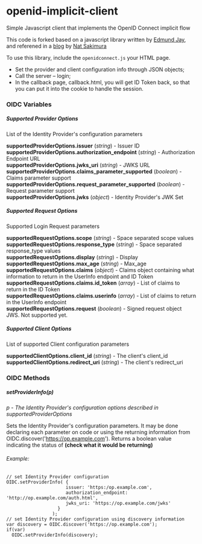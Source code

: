 # openid-implicit-client

Simple Javascript client that implements the OpenID Connect implicit flow

This code is forked based on a javascript library written by
[Edmund Jay](https://www.linkedin.com/in/edmundjay), and referened in a
[blog](https://nat.sakimura.org/2014/12/10/making-a-javascript-openid-connect-client/)
by [Nat Sakimura](https://twitter.com/_nat_en)

To use this library, include the `openidconnect.js` your HTML page.

* Set the provider and client configuration info through JSON objects;
* Call the server – login;
* In the callback page, callback.html, you will get ID Token back,
so that you can put it into the cookie to handle the session.

### OIDC Variables

##### Supported Provider Options

List of the Identity Provider's configuration parameters <br>

**supportedProviderOptions.issuer** (_string_) - Issuer ID <br>
**supportedProviderOptions.authorization_endpoint** (_string_) - Authorization Endpoint URL <br>
**supportedProviderOptions.jwks_uri** (_string_) - JWKS URL <br>
**supportedProviderOptions.claims_parameter_supported** (_boolean_) - Claims parameter support <br>
**supportedProviderOptions.request_parameter_supported** (_boolean_) - Request parameter support <br>
**supportedProviderOptions.jwks** (_object_) - Identity Provider's JWK Set <br>

##### Supported Request Options

Supported Login Request parameters <br>

**supportedRequestOptions.scope** (_string_) - Space separated scope values<br>
**supportedRequestOptions.response_type** (_string_) - Space separated response_type values<br>
**supportedRequestOptions.display** (_string_) - Display<br>
**supportedRequestOptions.max_age** (_string_) - Max_age<br>
**supportedRequestOptions.claims** (_object_)  - Claims object containing what information to return in the UserInfo endpoint and ID Token<br>
**supportedRequestOptions.claims.id_token** (_array_) - List of claims to return in the ID Token<br>
**supportedRequestOptions.claims.userinfo** (_array_) - List of claims to return in the UserInfo endpoint<br>
**supportedRequestOptions.request** (_boolean_) - Signed request object JWS. Not supported yet.<br>

##### Supported Client Options

List of supported Client configuration parameters <br>

**supportedClientOptions.client_id** (_string_) - The client's client_id <br>
**supportedClientOptions.redirect_uri** (_string_) - The client's redirect_uri <br>

### OIDC Methods

##### setProviderInfo(p)
_p - The Identity Provider's configuration options described in supportedProviderOptions_ <br>

Sets the Identity Provider's configuration parameters. It may be done declaring each parameter on code or using the returning information from OIDC.discover('https://op.example.com'). Returns a boolean value indicating the status of **(check what it would be returning)** <br>

###### Example:
    // set Identity Provider configuration
    OIDC.setProviderInfo( {
                          issuer: 'https:/op.example.com',
                          authorization_endpoint: 'http://op.example.com/auth.html',
                          jwks_uri: 'https://op.example.com/jwks'
                       }
                     );
    // set Identity Provider configuration using discovery information
    var discovery = OIDC.discover('https://op.example.com');
    if(var)
      OIDC.setProviderInfo(discovery);

